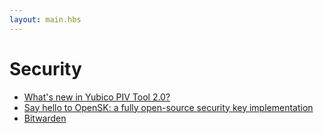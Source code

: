 ```yaml
---
layout: main.hbs
---
```


# Security

* [What's new in Yubico PIV Tool 2.0?](https://www.yubico.com/blog/whats-new-in-yubico-piv-tool-2-0/)
* [Say hello to OpenSK: a fully open-source security key implementation](https://security.googleblog.com/2020/01/say-hello-to-opensk-fully-open-source.html)
* [Bitwarden](https://bitwarden.com)